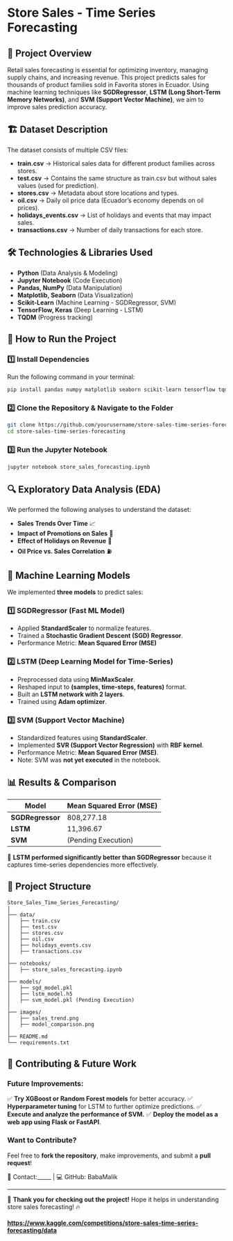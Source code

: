 # Store Sales - Time Series Forecasting

## 📌 Project Overview
Retail sales forecasting is essential for optimizing inventory, managing supply chains, and increasing revenue. This project predicts sales for thousands of product families sold in Favorita stores in Ecuador. Using machine learning techniques like **SGDRegressor**, **LSTM (Long Short-Term Memory Networks)**, and **SVM (Support Vector Machine)**, we aim to improve sales prediction accuracy.

## 🏗 Dataset Description
The dataset consists of multiple CSV files:
- **train.csv** → Historical sales data for different product families across stores.
- **test.csv** → Contains the same structure as train.csv but without sales values (used for prediction).
- **stores.csv** → Metadata about store locations and types.
- **oil.csv** → Daily oil price data (Ecuador’s economy depends on oil prices).
- **holidays_events.csv** → List of holidays and events that may impact sales.
- **transactions.csv** → Number of daily transactions for each store.

## 🛠 Technologies & Libraries Used
- **Python** (Data Analysis & Modeling)
- **Jupyter Notebook** (Code Execution)
- **Pandas, NumPy** (Data Manipulation)
- **Matplotlib, Seaborn** (Data Visualization)
- **Scikit-Learn** (Machine Learning - SGDRegressor, SVM)
- **TensorFlow, Keras** (Deep Learning - LSTM)
- **TQDM** (Progress tracking)

## 🚀 How to Run the Project
### **1️⃣ Install Dependencies**
Run the following command in your terminal:
```bash
pip install pandas numpy matplotlib seaborn scikit-learn tensorflow tqdm
```
### **2️⃣ Clone the Repository & Navigate to the Folder**
```bash
git clone https://github.com/yourusername/store-sales-time-series-forecasting.git
cd store-sales-time-series-forecasting
```
### **3️⃣ Run the Jupyter Notebook**
```bash
jupyter notebook store_sales_forecasting.ipynb
```

## 🔍 Exploratory Data Analysis (EDA)
We performed the following analyses to understand the dataset:
- **Sales Trends Over Time** 📈
- **Impact of Promotions on Sales** 🛒
- **Effect of Holidays on Revenue** 🎉
- **Oil Price vs. Sales Correlation** ⛽

## 🧠 Machine Learning Models
We implemented **three models** to predict sales:

### **1️⃣ SGDRegressor (Fast ML Model)**
- Applied **StandardScaler** to normalize features.
- Trained a **Stochastic Gradient Descent (SGD) Regressor**.
- Performance Metric: **Mean Squared Error (MSE)**

### **2️⃣ LSTM (Deep Learning Model for Time-Series)**
- Preprocessed data using **MinMaxScaler**.
- Reshaped input to **(samples, time-steps, features)** format.
- Built an **LSTM network with 2 layers**.
- Trained using **Adam optimizer**.

### **3️⃣ SVM (Support Vector Machine)**
- Standardized features using **StandardScaler**.
- Implemented **SVR (Support Vector Regression)** with **RBF kernel**.
- Performance Metric: **Mean Squared Error (MSE)**.
- Note: SVM was **not yet executed** in the notebook.

## 📊 Results & Comparison
| Model | Mean Squared Error (MSE) |
|--------|----------------------|
| **SGDRegressor** | 808,277.18 |
| **LSTM** | 11,396.67 |
| **SVM** | (Pending Execution) |

🔹 **LSTM performed significantly better than SGDRegressor** because it captures time-series dependencies more effectively.

## 📂 Project Structure
```
Store_Sales_Time_Series_Forecasting/
│
├── data/
│   ├── train.csv
│   ├── test.csv
│   ├── stores.csv
│   ├── oil.csv
│   ├── holidays_events.csv
│   ├── transactions.csv
│
├── notebooks/
│   ├── store_sales_forecasting.ipynb
│
├── models/
│   ├── sgd_model.pkl
│   ├── lstm_model.h5
│   ├── svm_model.pkl (Pending Execution)
│
├── images/
│   ├── sales_trend.png
│   ├── model_comparison.png
│
├── README.md
└── requirements.txt
```

## 🤝 Contributing & Future Work
### **Future Improvements:**
✅ **Try XGBoost or Random Forest models** for better accuracy.
✅ **Hyperparameter tuning** for LSTM to further optimize predictions.
✅ **Execute and analyze the performance of SVM.**
✅ **Deploy the model as a web app using Flask or FastAPI**.

### **Want to Contribute?**
Feel free to **fork the repository**, make improvements, and submit a **pull request**!

📧 Contact:_____ | 💻 GitHub: BabaMalik

---
🚀 **Thank you for checking out the project!** Hope it helps in understanding store sales forecasting! 🔥


#### https://www.kaggle.com/competitions/store-sales-time-series-forecasting/data
